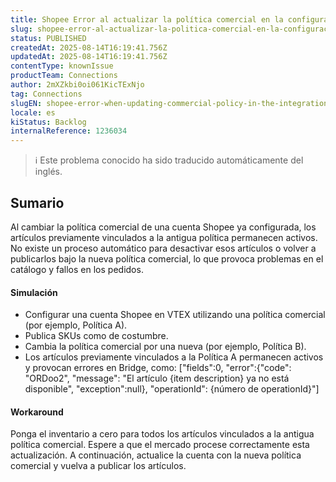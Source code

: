 ```yaml
---
title: Shopee Error al actualizar la política comercial en la configuración de la tarjeta de integración
slug: shopee-error-al-actualizar-la-politica-comercial-en-la-configuracion-de-la-tarjeta-de-integracion
status: PUBLISHED
createdAt: 2025-08-14T16:19:41.756Z
updatedAt: 2025-08-14T16:19:41.756Z
contentType: knownIssue
productTeam: Connections
author: 2mXZkbi0oi061KicTExNjo
tag: Connections
slugEN: shopee-error-when-updating-commercial-policy-in-the-integration-card-setup
locale: es
kiStatus: Backlog
internalReference: 1236034
---
```


>ℹ️ Este problema conocido ha sido traducido automáticamente del inglés.

## Sumario


Al cambiar la política comercial de una cuenta Shopee ya configurada, los artículos previamente vinculados a la antigua política permanecen activos. No existe un proceso automático para desactivar esos artículos o volver a publicarlos bajo la nueva política comercial, lo que provoca problemas en el catálogo y fallos en los pedidos.



#### Simulación



- Configurar una cuenta Shopee en VTEX utilizando una política comercial (por ejemplo, Política A).
- Publica SKUs como de costumbre.
- Cambia la política comercial por una nueva (por ejemplo, Política B).
- Los artículos previamente vinculados a la Política A permanecen activos y provocan errores en Bridge, como:
["fields":0, "error":{"code": "ORDoo2", "message": "El artículo {item description} ya no está disponible", "exception":null}, "operationId": {número de operationId}"]



#### Workaround


Ponga el inventario a cero para todos los artículos vinculados a la antigua política comercial.
Espere a que el mercado procese correctamente esta actualización.
A continuación, actualice la cuenta con la nueva política comercial y vuelva a publicar los artículos.




